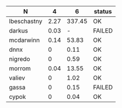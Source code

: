 | N | 4 | 6 | status |
| ----- | ----- | ----- | ----- |
| lbeschastny | 2.27 | 337.45 | OK |
| darkus | 0.03 | - | FAILED |
| mcdarwinn | 0.14 | 53.83 | OK |
| dnnx | 0 | 0.11 | OK |
| nigredo | 0 | 0.59 | OK |
| morrom | 0.04 | 13.55 | OK |
| valiev | 0 | 1.02 | OK |
| gassa | 0 | 0.15 | FAILED |
| cypok | 0 | 0.04 | OK |